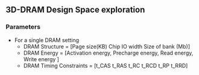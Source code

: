 ## 3D-DRAM Design Space exploration
### Parameters

- For a single DRAM setting 
    - DRAM Structure = [Page size(KB)  Chip IO width Size of bank (Mb)]
    - DRAM Energy    = [Activation energy, Precharge energy, Read energy, Write energy ]
    - DRAM Timing Constraints = [t_CAS	t_RAS	t_RC	t_RCD	t_RP	t_RRD]

